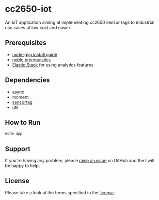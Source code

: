 # cc2650-iot
An IoT application aiming at implementing cc2650 sensor tags to industrial use cases at low cost and easier.

## Prerequisites
 * [node-gyp install guide](https://github.com/nodejs/node-gyp#installation)
 * [noble prerequisites](https://github.com/sandeepmistry/noble#prerequisites)
 * [Elastic Stack](https://www.elastic.co/) for using analytics features

## Dependencies
 * async
 * moment
 * [sensortag](https://github.com/sandeepmistry/node-sensortag)
 * util

## How to Run
```sh
node app
```

Support
-------
If you're having any problem, please [raise an issue][newissue] on GitHub and
the I will be happy to help.

License
-------
Please take a look at the terms specified in the [license].

[newissue]: https://github.com/kahveci/cc2650-iot/issues/new
[license]: https://github.com/kahveci/cc2650-iot/blob/master/LICENSE

